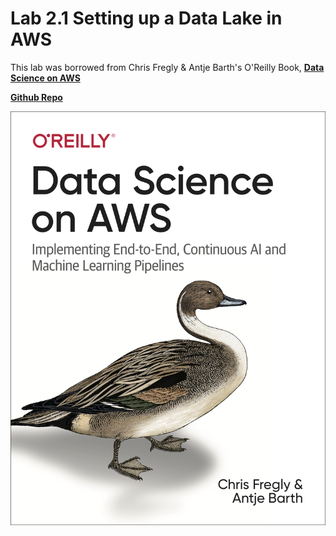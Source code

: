 # Lab 2.1 Setting up a Data Lake in AWS

This lab was borrowed from Chris Fregly & Antje Barth's O'Reilly Book, [**Data Science on AWS**](https://www.amazon.com/dp/1492079391/)

[**Github Repo**](https://github.com/data-science-on-aws/data-science-on-aws)


![Data Science on AWS](img/book_full_color.png)